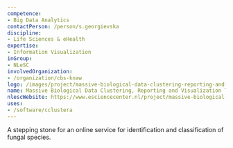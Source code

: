 ```yaml
---
competence:
- Big Data Analytics
contactPerson: /person/s.georgievska
discipline:
- Life Sciences & eHealth
expertise:
- Information Visualization
inGroup:
- NLeSC
involvedOrganization:
- /organization/cbs-knaw
logo: /images/project/massive-biological-data-clustering-reporting-and-visualization-tools.jpg
name: Massive Biological Data Clustering, Reporting and Visualization Tools
nlescWebsite: https://www.esciencecenter.nl/project/massive-biological-data-clustering-reporting-and-visualization-tools
uses:
- /software/cclustera
---
```

A stepping stone for an online service for identification and classification of fungal species.
